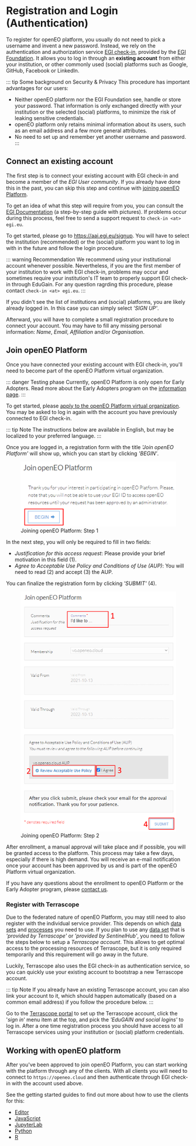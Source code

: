 # Registration and Login (Authentication)

To register for openEO platform,
you usually do not need to pick a username and invent a new password. 
Instead, we rely on the authentication and authorization service
[EGI check-in](https://www.egi.eu/services/check-in/),
provided by the [EGI Foundation](https://egi.eu). 
It allows you to log in through an **existing account** from either your institution,
or other commonly used (social) platforms such as Google, GitHub, Facebook or LinkedIn.

::: tip Some background on Security & Privacy
This procedure has important advantages for our users:

- Neither openEO platform nor the EGI Foundation see, handle or store your password.
  That information is only exchanged directly with your institution or the selected (social) platforms, 
  to minimize the risk of leaking sensitive credentials.
- openEO platform only retains minimal information about its users,
  such as an email address and a few more general attributes.
- No need to set up and remember yet another username and password.
:::

## Connect an existing account

The first step is to connect your existing account with EGI check-in
and become a member of the *EGI User community*.
If you already have done this in the past, you can skip this step and 
continue with [joining openEO Platform](#join-openeo-platform).

To get an idea of ​​what this step will require from you,
you can consult the [EGI Documentation](https://docs.egi.eu/documentation/333/users/check-in/signup/)
(a step-by-step guide with pictures).
If problems occur during this process, feel free to send a support request to `check-in <at> egi.eu`.

To get started, please go to <https://aai.egi.eu/signup>. You will have to select the
institution (recommended) or the (social) platform you want to log in with in the future
and follow the login procedure.

::: warning Recommendation
We recommend using your institutional account whenever possible.
Nevertheless, if you are the first member of your institution to work with EGI check-in, 
problems may occur and sometimes require your institution's IT team to properly
support EGI check-in through EduGain. For any question ragrding this procedure,
please contact `check-in <at> egi.eu`.
:::

If you didn't see the list of institutions and (social) platforms, you are likely already logged in.
In this case you can simply select *'SIGN UP'*.

Afterward, you will have to complete a small registration procedure to connect your account.
You may have to fill any missing personal information: *Name*, *Email*, *Affiliation* and/or *Organisation*.

## Join openEO Platform

Once you have connected your existing account with EGI check-in, you'll need to
become part of the openEO Platform virtual organization.

::: danger Testing phase
Currently, openEO Platform is only open for Early Adopters.
Read more about the Early Adopters program on the [information page](https://openeo.cloud/early-adopters/).
:::

To get started, please [apply to the openEO Platform virtual organization](https://aai.egi.eu/registry/co_petitions/start/coef:327).
You may be asked to log in again with the account you have previously connected to EGI check-in.

::: tip Note
The instructions below are available in English, but may be localized to your preferred language.
:::

Once you are logged in, a registration form with the title *'Join openEO Platform'* will show up,
which you can start by clicking *'BEGIN'*.

<figure>
    <img src="./join1.png" alt="Join openEO Platform - Step 1">
    <figcaption>Joining openEO Platform: Step 1</figcaption>
</figure>

In the next step, you will only be required to fill in two fields:
- *Justification for this access request*: Please provide your brief motivation in this field (1).
- *Agree to Acceptable Use Policy and Conditions of Use (AUP)*: You will need to read (2) and accept (3) the AUP.

You can finalize the registration form by clicking *'SUBMIT'* (4).

<figure>
    <img src="./join2.png" alt="Join openEO Platform - Step 2">
    <figcaption>Joining openEO Platform: Step 2</figcaption>
</figure>

After enrollment, a manual approval will take place and if possible, you will be granted access to the platform.
This process may take a few days, especially if there is high demand.
You will receive an e-mail notification once your account has been approved by us
and is part of the openEO Platform virtual organization. 

If you have any questions about the enrollment to openEO Platform or the Early Adopter program,
please [contact us](https://openeo.cloud/contact/).

### Register with Terrascope

Due to the federated nature of openEO Platform, you may still need to also register
with the individual service provider.
This depends on which [data sets](../data-collections/index.md) and [processes](../processes/index.md) you need to use.
If you plan to use any [data set](../data-collections/index.md) that is *'provided by Terrascope'* or *'provided by SentinelHub'*,
you need to follow the steps below to setup a *Terrascope account*.
This allows to get optimal access to the processing resources of Terrascope,
but it is only required temporarily and this requirement will go away in the future.

Luckily, Terrascope also uses the EGI check-in as authentication service,
so you can quickly use your existing account to bootstrap a new Terrascope account.

::: tip Note
If you already have an existing Terrascope account, you can also link your account to it,
which should happen automatically (based on a common email address) if you follow the procedure below.
:::

Go to the [Terrascope portal](https://terrascope.be) to set up the Terrascope account,
click the '*sign in*' menu item at the top, and pick the *'EduGAIN and social logins'* to log in.
After a one time registration process you should have access to all Terrascope services
using your institution or (social) platform credentials.

## Working with openEO platform

After you've been approved to join openEO Platform, you can start working with
the platform through any of the clients. With all clients you will need to connect to
`https://openeo.cloud` and then authenticate through EGI check-in with the 
account used above.

See the getting started guides to find out more about how to use the clients for this:

* [Editor](../getting-started/editor/index.md)
* [JavaScript](../getting-started/javascript/index.md#authentication)
* [JupyterLab](../getting-started/jupyterlab/index.md)
* [Python](../getting-started/python/index.md#authentication)
* [R](../getting-started/r/index.md#authentication)

 